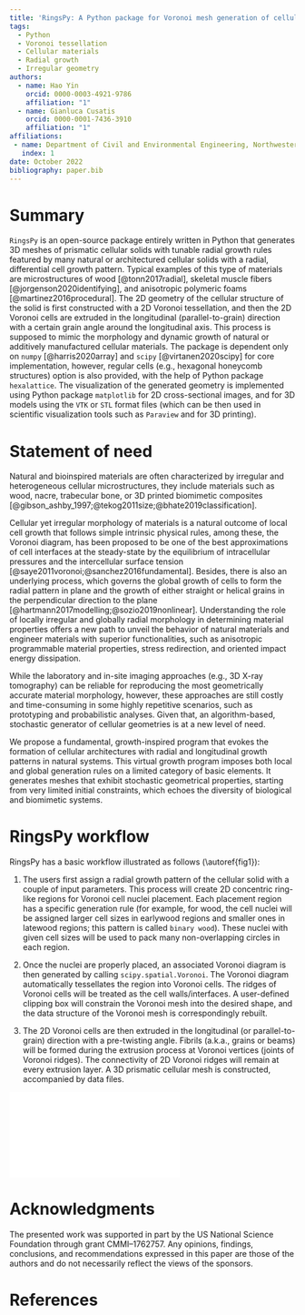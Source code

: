 ```yaml
---
title: 'RingsPy: A Python package for Voronoi mesh generation of cellular solids with radial growth pattern'
tags:
  - Python 
  - Voronoi tessellation 
  - Cellular materials
  - Radial growth 
  - Irregular geometry
authors:
  - name: Hao Yin
    orcid: 0000-0003-4921-9786
    affiliation: "1"
  - name: Gianluca Cusatis
    orcid: 0000-0001-7436-3910
    affiliation: "1"
affiliations:
 - name: Department of Civil and Environmental Engineering, Northwestern University, Evanston, Illinois, USA
   index: 1
date: October 2022
bibliography: paper.bib
---
```


# Summary

``RingsPy`` is an open-source package entirely written in Python that generates 3D meshes of prismatic cellular solids with tunable radial growth rules featured by many natural or architectured cellular solids with a radial, differential cell growth pattern. Typical examples of this type of materials are microstructures of wood [@tonn2017radial], skeletal muscle fibers [@jorgenson2020identifying], and anisotropic polymeric foams [@martinez2016procedural]. The 2D geometry of the cellular structure of the solid is first constructed with a 2D Voronoi tessellation, and then the 2D Voronoi cells are extruded in the longitudinal (parallel-to-grain) direction with a certain grain angle around the longitudinal axis. This process is supposed to mimic the morphology and dynamic growth of natural or additively manufactured cellular materials.
The package is dependent only on ``numpy`` [@harris2020array] and ``scipy`` [@virtanen2020scipy] for core implementation, however, regular cells (e.g., hexagonal honeycomb structures) option is also provided, with the help of Python package ``hexalattice``. The visualization of the generated geometry is implemented using Python package ``matplotlib`` for 2D cross-sectional images, and for 3D models using the ``VTK`` or ``STL`` format files (which can be then used in scientific visualization tools such as ``Paraview`` and for 3D printing).

# Statement of need

Natural and bioinspired materials are often characterized by irregular and heterogeneous cellular microstructures, they include materials such as wood, nacre, trabecular bone, or 3D printed biomimetic composites [@gibson_ashby_1997;@tekog2011size;@bhate2019classification].

Cellular yet irregular morphology of materials is a natural outcome of local cell growth that follows simple intrinsic physical rules, among these, the Voronoi diagram, has been proposed to be one of the best approximations of cell interfaces at the steady-state by the equilibrium of intracellular pressures and the intercellular surface tension [@saye2011voronoi;@sanchez2016fundamental]. Besides, there is also an underlying process, which governs the global growth of cells to form the radial pattern in plane and the growth of either straight or helical grains in the perpendicular direction to the plane [@hartmann2017modelling;@sozio2019nonlinear]. Understanding the role of locally irregular and globally radial morphology in determining material properties offers a new path to unveil the behavior of natural materials and engineer materials with superior functionalities, such as anisotropic programmable material properties, stress redirection, and oriented impact energy dissipation. 

While the laboratory and in-site imaging approaches (e.g., 3D X-ray tomography) can be reliable for reproducing the most geometrically accurate material morphology, however, these approaches are still costly and time-consuming in some highly repetitive scenarios, such as prototyping and probabilistic analyses. Given that, an algorithm-based, stochastic generator of cellular geometries is at a new level of need. 

We propose a fundamental, growth-inspired program that evokes the formation of cellular architectures with radial and longitudinal growth patterns in natural systems. This virtual growth program imposes both local and global generation rules on a limited category of basic elements. It generates meshes that exhibit stochastic geometrical properties, starting from very limited initial constraints, which echoes the diversity of biological and biomimetic systems. 

# RingsPy workflow

RingsPy has a basic workflow illustrated as follows (\autoref{fig1}):

1. The users first assign a radial growth pattern of the cellular solid with a couple of input parameters. This process will create 2D concentric ring-like regions for Voronoi cell nuclei placement. Each placement region has a specific generation rule (for example, for wood, the cell nuclei will be assigned larger cell sizes in earlywood regions and smaller ones in latewood regions; this pattern is called ``binary wood``). These nuclei with given cell sizes will be used to pack many non-overlapping circles in each region.

2. Once the nuclei are properly placed, an associated Voronoi diagram is then generated by calling ``scipy.spatial.Voronoi``. The Voronoi diagram automatically tessellates the region into Voronoi cells. The ridges of Voronoi cells will be treated as the cell walls/interfaces. A user-defined clipping box will constrain the Voronoi mesh into the desired shape, and the data structure of the Voronoi mesh is correspondingly rebuilt.

3. The 2D Voronoi cells are then extruded in the longitudinal (or parallel-to-grain) direction with a pre-twisting angle. Fibrils (a.k.a., grains or beams) will be formed during the extrusion process at Voronoi vertices (joints of Voronoi ridges). The connectivity of 2D Voronoi ridges will remain at every extrusion layer. A 3D prismatic cellular mesh is constructed, accompanied by data files.

![Pipeline of RingsPy - an example of the microstructure generation of a cubic spruce wood specimen: a) cell nuclei of a spruce wood log are firstly generated by a ``binary wood`` (abrupt earlywood-latewood transition) radial growth rule, b) cell nuclei are used as Voronoi sites to the generate the Voronoi diagram, and the geometric boundaries (clipping box) for a cubic specimen then cut and trim Voronoi diagram into the desired shape, c) 2D Voronoi cells are then extruded in the longitudinal direction to form the 3D prismatic cellular geometry, 3D meshes are constructed, they can be used for volumetric rendering of the cubic specimen in ``Paraview``, the color map shows the thicknesses of cell walls/interfaces, and d) the 3D meshes can be used for other purposes, such as mechanical strength analysis, the color map shows the simulation results of cell wall crack openings associated with the mechanical tensile tests of the specimen\label{fig1}](fig1.pdf)

# Acknowledgments

The presented work was supported in part by the US National
Science Foundation through grant CMMI–1762757. Any opinions,
findings, conclusions, and recommendations expressed in this
paper are those of the authors and do not necessarily reflect the views of the sponsors.

# References

